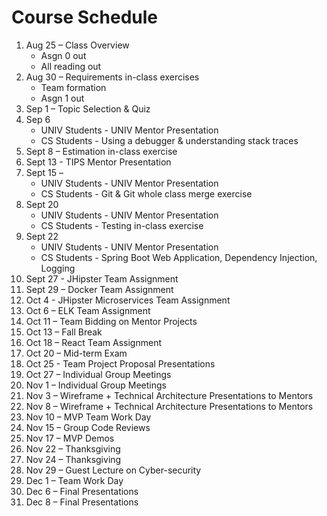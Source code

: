 # Course Schedule

1.	Aug 25 – Class Overview
	- Asgn 0 out
	- All reading out
2.	Aug 30 – Requirements in-class exercises 
	- Team formation
	- Asgn 1 out
3.	Sep 1 – Topic Selection & Quiz 
4.	Sep 6 
	- UNIV Students - UNIV Mentor Presentation
	- CS Students - Using a debugger & understanding stack traces
5.	Sept 8 – Estimation in-class exercise
6.	Sept 13 - TIPS Mentor Presentation
7.	Sept 15 – 
	- UNIV Students - UNIV Mentor Presentation
	- CS Students - Git & Git whole class merge exercise
8.	Sept 20
	- UNIV Students - UNIV Mentor Presentation
	- CS Students - Testing in-class exercise
9.	Sept 22 
	- UNIV Students - UNIV Mentor Presentation
	- CS Students - Spring Boot Web Application, Dependency Injection, Logging
10.	Sept 27 - JHipster Team Assignment
11.	Sept 29 – Docker Team Assignment
12.	Oct 4 - JHipster Microservices Team Assignment
13.	Oct 6 – ELK Team Assignment  
14.	Oct 11 – Team Bidding on Mentor Projects
15.	Oct 13 – Fall Break
16.	Oct 18 – React Team Assignment
17.	Oct 20 – Mid-term Exam 
18.	Oct 25 - Team Project Proposal Presentations
19.	Oct 27 – Individual Group Meetings
20.	Nov 1 – Individual Group Meetings
21.	Nov 3 – Wireframe + Technical Architecture Presentations to Mentors
22.	Nov 8 – Wireframe + Technical Architecture Presentations to Mentors
23.	Nov 10 – MVP Team Work Day
24.	Nov 15 – Group Code Reviews
25.	Nov 17 – MVP Demos
26.	Nov 22 – Thanksgiving
27.	Nov 24 – Thanksgiving
28.	Nov 29 – Guest Lecture on Cyber-security
29.	Dec 1 – Team Work Day
30.	Dec 6 – Final Presentations
31.	Dec 8 – Final Presentations

